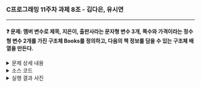 ### C프로그래밍 11주차 과제 8조 - 김다은, 유시연 

* * *

#### :question: 문제: 멤버 변수로 제목, 지은이, 출판사라는 문자형 변수 3개, 쪽수와 가격이라는 정수형 변수 2개를 가진 구조체 Books를 정의하고, 다음의 책 정보를 담을 수 있는 구조체 배열을 만든다.
<details>
  <summary>문제 상세 내용</summary>
  <img width="863" alt="image" src="https://github.com/hiciz/C_pg-08_group/assets/138213248/33455d9e-1be5-42e9-ad68-06d8346189fc.png">
  
  1. [도서목록]을 선택하면, 책 전체 목록을 보여준다. (3점)
        
        예) Title   Authors   Press   Page   Price
        
           ----     ---------    ------   -------   -------
        
            Truth  John      Century 300    20,000
        
             Love  Paul       Goods   200   15,000
  2. [검색] 선택하면, “검색할 도서를 선택하세요”입력 창이 뜬다. 책 제목(Title)을 입력하면 책 정보를 제공해준다.   
     2-1. 책 제목을 대문자 또는 소문자로 입력해도 검색이 된다.   
     2-2. 보유하고 있지 않은 책 제목을 입력하면 보유하고 있지 않다고 알려준다.   
  3. [대출]을 선택하면, 대출할 책의 이름을 선택하는 문구가 나온다.   
     3-1. 선택한 책이 대출중이면, “대출 중이라 대출 할 수 없습니다” 문구가 나온다.   
     3-2. 선택한 책이 대출가능이면, “대출 되었습니다” 문구가 나오고, 대출중(borrowing)으로 변경   
     3-3. 보유하고 있지 않은 책 제목을 입력하면 보유하고 있지 않다고 알려준다.   
  4. [반납] 선택하면, 반납할 책의 이름을 선택하는 문구가 나온다. (4점)   
     4-1. 선택한 책이 대출증이면, “책이 반납 되었습니다” 문구가 나오고, 대출가능(available)으로 변경된다.   
     4-2. 선택한 책이 대출가능이면, “대출 되지 않은 책입니다.” 문구가 나온다.   
     4-3. 보유하고 있지 않은 책 제목을 입력하면 보유하고 있지 않다고 알려준다.   
  5. [종료] 버튼을 누르면, 프로그램이 종료된다.   
</details>




<details>
<summary>소스 코드</summary>

<div markdown="1">

```c
#include <stdio.h>

int Max(int* pArr, int size);
int Min(int* pArr, int size);
void Sorting(int* pArr, int size);

int main() {
    int b[] = { 20, 34, 12, 24, 54, 91, 9, 40, 81, 10 };
    int size = sizeof(b) / sizeof(b[0]);

    // 정렬 전 배열
    printf("[정렬 전 배열]\n");
    for (int i = 0; i < size; i++) {
        printf("%d ", b[i]);
    }
    printf("\n");

    // 최대값 최소값
    int max_value = Max(b, size);
    int min_value = Min(b, size);
    printf("최대값: %d\n", max_value);
    printf("최소값: %d\n", min_value);

   
    Sorting(b, size);

    
    printf("[내림차순 정렬 후 배열]\n");
    for (int i = 0; i < size; i++) {
        printf("%d ", b[i]);
    }
    printf("\n");

    return 0;
}
int Max(int* pArr, int size) {
    int max = pArr[0];
    for (int i = 1; i < size; i++) {
        if (pArr[i] > max) {
            max = pArr[i];
        }
    }
    return max;
}

int Min(int* pArr, int size) {
    int min = pArr[0];
    for (int i = 1; i < size; i++) {
        if (pArr[i] < min) {
            min = pArr[i];
        }
    }
    return min;
}

void Sorting(int* pArr, int size) {
    for (int i = 0; i < size - 1; i++) {
        for (int j = 0; j < size - i - 1; j++) {
            if (pArr[j] < pArr[j + 1]) {
                int temp = pArr[j];
                pArr[j] = pArr[j + 1];
                pArr[j + 1] = temp;
            }
        }
    }
}

```
</div>
</details>

<details>
<summary>실행 결과 사진</summary>

<div markdown="1">


<img width="863" alt="image" src="https://github.com/hiciz/C_pg-08_group/assets/138213248/343378da-84e5-4c50-bdf1-e708de3c6dfd.png">


</div>
</details>
